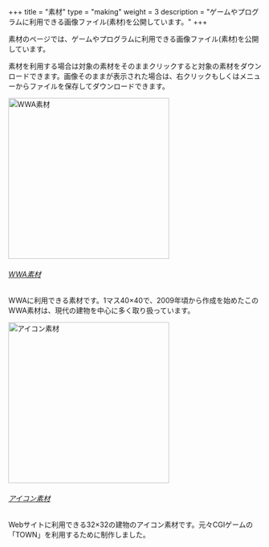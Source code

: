 +++
title = "素材"
type = "making"
weight = 3
description = "ゲームやプログラムに利用できる画像ファイル(素材)を公開しています。"
+++

素材のページでは、ゲームやプログラムに利用できる画像ファイル(素材)を公開しています。

<aside class="note is-notice">
  <p>素材を利用する場合は対象の素材をそのままクリックすると対象の素材をダウンロードできます。画像そのままが表示された場合は、右クリックもしくはメニューからファイルを保存してダウンロードできます。</p>
</aside>

<div class="intro">
  <img src="materials_wwa.png" alt="WWA素材" class="intros is-icon" width="320" height="320">
  <section class="intros is-description">
    <h6 class="intros-title"><a href="wwa.html" title="WWA素材">WWA素材</a></h6>
    <p>WWAに利用できる素材です。1マス40×40で、2009年頃から作成を始めたこのWWA素材は、現代の建物を中心に多く取り扱っています。</p>
  </section>
</div>

<div class="intro">
  <img src="materials_icon.png" alt="アイコン素材" class="intros is-icon" width="320" height="320">
  <section class="intros is-description">
    <h6 class="intros-title"><a href="icon.html" title="アイコン素材">アイコン素材</a></h6>
    <p>Webサイトに利用できる32×32の建物のアイコン素材です。元々CGIゲームの「TOWN」を利用するために制作しました。</p>
  </section>
</div>